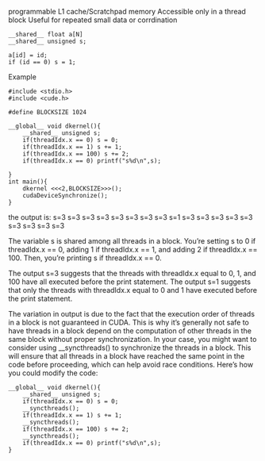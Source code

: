 programmable L1 cache/Scratchpad memory
Accessible only in a thread block
Useful for repeated small data or corrdination
```
__shared__ float a[N]
__shared__ unsigned s;

a[id] = id;
if (id == 0) s = 1;
```

Example
```
#include <stdio.h>
#include <cude.h>

#define BLOCKSIZE 1024

__global__ void dkernel(){
    __shared__ unsigned s;
    if(threadIdx.x == 0) s = 0;
    if(threadIdx.x == 1) s += 1;
    if(threadIdx.x == 100) s += 2;
    if(threadIdx.x == 0) printf("s%d\n",s);

}
int main(){
    dkernel <<<2,BLOCKSIZE>>>();
    cudaDeviceSynchronize();
}

```
the output is:
s=3
s=3
s=3
s=3
s=3
s=3
s=3
s=3
s=1
s=3
s=3
s=3
s=3
s=3
s=3
s=3
s=3
s=3

The variable s is shared among all threads in a block. You’re setting s to 0 if threadIdx.x == 0, adding 1 if threadIdx.x == 1, and adding 2 if threadIdx.x == 100. Then, you’re printing s if threadIdx.x == 0.

The output s=3 suggests that the threads with threadIdx.x equal to 0, 1, and 100 have all executed before the print statement. The output s=1 suggests that only the threads with threadIdx.x equal to 0 and 1 have executed before the print statement.

The variation in output is due to the fact that the execution order of threads in a block is not guaranteed in CUDA. This is why it’s generally not safe to have threads in a block depend on the computation of other threads in the same block without proper synchronization. In your case, you might want to consider using __syncthreads() to synchronize the threads in a block. This will ensure that all threads in a block have reached the same point in the code before proceeding, which can help avoid race conditions. Here’s how you could modify the code:
```
__global__ void dkernel(){
    __shared__ unsigned s;
    if(threadIdx.x == 0) s = 0;
    __syncthreads();
    if(threadIdx.x == 1) s += 1;
    __syncthreads();
    if(threadIdx.x == 100) s += 2;
    __syncthreads();
    if(threadIdx.x == 0) printf("s%d\n",s);
}

```